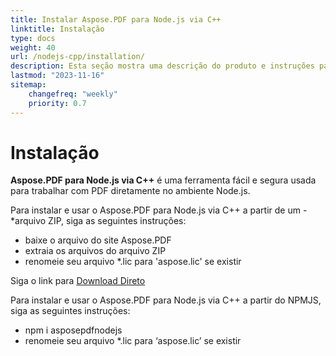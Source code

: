 ```yaml
---
title: Instalar Aspose.PDF para Node.js via C++
linktitle: Instalação
type: docs
weight: 40
url: /nodejs-cpp/installation/
description: Esta seção mostra uma descrição do produto e instruções para instalar o Aspose.PDF para Node.js via C++.
lastmod: "2023-11-16"
sitemap:
    changefreq: "weekly"
    priority: 0.7
---
```


# Instalação

**Aspose.PDF para Node.js via C++** é uma ferramenta fácil e segura usada para trabalhar com PDF diretamente no ambiente Node.js.

Para instalar e usar o Aspose.PDF para Node.js via C++ a partir de um -*arquivo ZIP, siga as seguintes instruções:

- baixe o arquivo do site Aspose.PDF
- extraia os arquivos do arquivo ZIP
- renomeie seu arquivo *.lic para 'aspose.lic' se existir

Siga o link para [Download Direto](https://releases.aspose.com/pdf/nodejscpp/)

Para instalar e usar o Aspose.PDF para Node.js via C++ a partir do NPMJS, siga as seguintes instruções:

- npm i asposepdfnodejs
- renomeie seu arquivo *.lic para ‘aspose.lic’ se existir